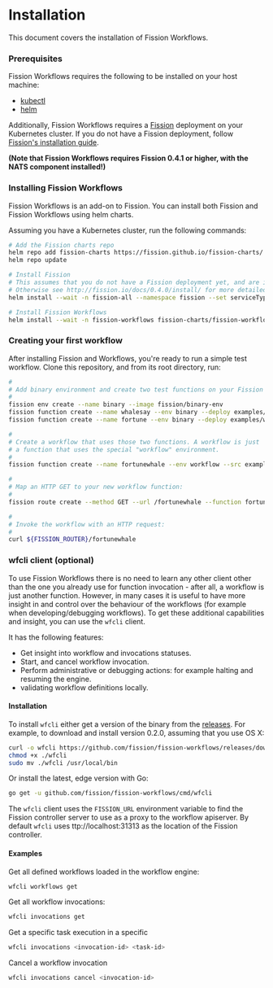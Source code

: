 # Installation

This document covers the installation of Fission Workflows.

### Prerequisites

Fission Workflows requires the following to be installed on your host machine:

- [kubectl](https://kubernetes.io/docs/tasks/tools/install-kubectl/)
- [helm](https://github.com/kubernetes/helm)

Additionally, Fission Workflows requires a [Fission](https://github.com/fission/fission) 
deployment on your Kubernetes cluster. If you do not have a Fission deployment, follow
[Fission's installation guide](http://fission.io/docs/0.4.0/install/).

**(Note that Fission Workflows requires Fission 0.4.1 or higher, with the NATS component installed!)**

### Installing Fission Workflows

Fission Workflows is an add-on to Fission. You can install both
Fission and Fission Workflows using helm charts.

Assuming you have a Kubernetes cluster, run the following commands:

```bash
# Add the Fission charts repo
helm repo add fission-charts https://fission.github.io/fission-charts/
helm repo update

# Install Fission 
# This assumes that you do not have a Fission deployment yet, and are installing on a standard Minikube deployment.
# Otherwise see http://fission.io/docs/0.4.0/install/ for more detailed instructions
helm install --wait -n fission-all --namespace fission --set serviceType=NodePort --set analytics=false fission-charts/fission-all --version 0.4.1

# Install Fission Workflows
helm install --wait -n fission-workflows fission-charts/fission-workflows --version 0.2.0
```

### Creating your first workflow

After installing Fission and Workflows, you're ready to run a simple
test workflow.  Clone this repository, and from its root directory, run:

```bash
#
# Add binary environment and create two test functions on your Fission setup:
#
fission env create --name binary --image fission/binary-env
fission function create --name whalesay --env binary --deploy examples/whales/whalesay.sh
fission function create --name fortune --env binary --deploy examples/whales/fortune.sh

#
# Create a workflow that uses those two functions. A workflow is just
# a function that uses the special "workflow" environment.
#
fission function create --name fortunewhale --env workflow --src examples/whales/fortunewhale.wf.yaml

#
# Map an HTTP GET to your new workflow function:
#
fission route create --method GET --url /fortunewhale --function fortunewhale

#
# Invoke the workflow with an HTTP request:
#
curl ${FISSION_ROUTER}/fortunewhale
```

### wfcli client (optional)
To use Fission Workflows there is no need to learn any other client other than the one you already use for function invocation - after all, a workflow is just another function.
However, in many cases it is useful to have more insight in and control over the behaviour of the workflows (for example when developing/debugging workflows).
To get these additional capabilities and insight, you can use the `wfcli` client.

It has the following features:
- Get insight into workflow and invocations statuses.
- Start, and cancel workflow invocation.
- Perform administrative or debugging actions: for example halting and resuming the engine.
- validating workflow definitions locally.

#### Installation
To install `wfcli` either get a version of the binary from the [releases](https://github.com/fission/fission-workflows/releases).
For example, to download and install version 0.2.0,  assuming that you use OS X:
```bash
curl -o wfcli https://github.com/fission/fission-workflows/releases/download/0.2.0/wfcli-osx
chmod +x ./wfcli
sudo mv ./wfcli /usr/local/bin
```

Or install the latest, edge version with Go:
```bash
go get -u github.com/fission/fission-workflows/cmd/wfcli
```

The `wfcli` client uses the `FISSION_URL` environment variable to find the Fission controller server to use as a proxy to the workflow apiserver.
By default `wfcli` uses ttp://localhost:31313 as the location of the Fission controller.

#### Examples
Get all defined workflows loaded in the workflow engine:
```bash
wfcli workflows get
```

Get all workflow invocations:
```bash
wfcli invocations get
```

Get a specific task execution in a specific 
```bash
wfcli invocations <invocation-id> <task-id>
```

Cancel a workflow invocation
```bash 
wfcli invocations cancel <invocation-id>
```
